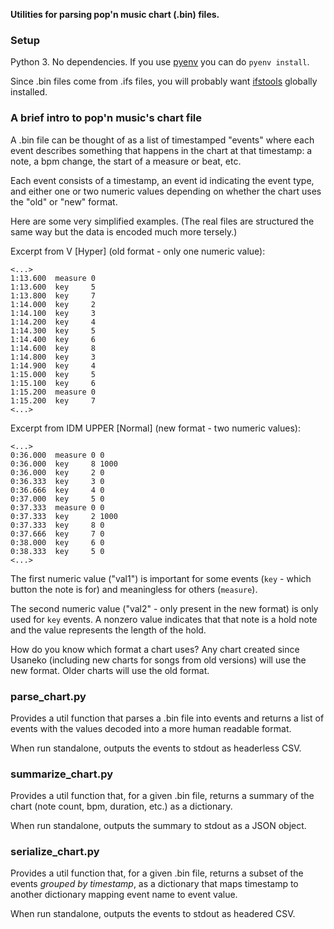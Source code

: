 **Utilities for parsing pop'n music chart (.bin) files.**

### Setup

Python 3. No dependencies. If you use [pyenv](https://github.com/pyenv/pyenv) you can do `pyenv install`.

Since .bin files come from .ifs files, you will probably want [ifstools](https://github.com/mon/ifstools) globally installed.

### A brief intro to pop'n music's chart file

A .bin file can be thought of as a list of timestamped "events" where each event describes something that happens in the chart at that timestamp: a note, a bpm change, the start of a measure or beat, etc.

Each event consists of a timestamp, an event id indicating the event type, and either one or two numeric values depending on whether the chart uses the "old" or "new" format.

Here are some very simplified examples. (The real files are structured the same way but the data is encoded much more tersely.)

Excerpt from V [Hyper] (old format - only one numeric value):

```
<...>
1:13.600  measure 0
1:13.600  key     5
1:13.800  key     7
1:14.000  key     2
1:14.100  key     3
1:14.200  key     4
1:14.300  key     5
1:14.400  key     6
1:14.600  key     8
1:14.800  key     3
1:14.900  key     4
1:15.000  key     5
1:15.100  key     6
1:15.200  measure 0
1:15.200  key     7
<...>
```

Excerpt from IDM UPPER [Normal] (new format - two numeric values):

```
<...>
0:36.000  measure 0 0
0:36.000  key     8 1000
0:36.000  key     2 0
0:36.333  key     3 0
0:36.666  key     4 0
0:37.000  key     5 0
0:37.333  measure 0 0
0:37.333  key     2 1000
0:37.333  key     8 0
0:37.666  key     7 0
0:38.000  key     6 0
0:38.333  key     5 0
<...>
```

The first numeric value ("val1") is important for some events (`key` - which button the note is for) and meaningless for others (`measure`).

The second numeric value ("val2" - only present in the new format) is only used for `key` events. A nonzero value indicates that that note is a hold note and the value represents the length of the hold.

How do you know which format a chart uses? Any chart created since Usaneko (including new charts for songs from old versions) will use the new format. Older charts will use the old format.

### parse_chart.py

Provides a util function that parses a .bin file into events and returns a list of events with the values decoded into a more human readable format.

When run standalone, outputs the events to stdout as headerless CSV.

### summarize_chart.py

Provides a util function that, for a given .bin file, returns a summary of the chart (note count, bpm, duration, etc.) as a dictionary.

When run standalone, outputs the summary to stdout as a JSON object.

### serialize_chart.py

Provides a util function that, for a given .bin file, returns a subset of the events _grouped by timestamp_, as a dictionary that maps timestamp to another dictionary mapping event name to event value.

When run standalone, outputs the events to stdout as headered CSV.
